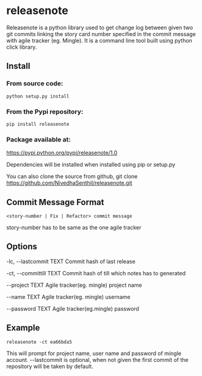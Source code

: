 # releasenote
Releasenote is a python library used to get change log between given two git commits linking the story card number specified in the commit message with agile tracker (eg. Mingle). It is a command line tool built using python click library. 

## Install

### From source code:

```
python setup.py install
```

### From the Pypi repository:

```
pip install releasenote
```

### Package available at: 
https://pypi.python.org/pypi/releasenote/1.0

Dependencies will be installed when installed using pip or setup.py

You can also clone the source from github,
git clone https://github.com/NivedhaSenthil/releasenote.git

## Commit Message Format
```
<story-number | Fix | Refactor> commit message
```
story-number has to be same as the one agile tracker

## Options

  -lc, --lastcommit TEXT  Commit hash of last release
  
  -ct, --committill TEXT  Commit hash of till which notes has to generated
  
  --project TEXT          Agile tracker(eg. mingle) project name
  
  --name TEXT             Agile tracker(eg. mingle) username
  
  --password TEXT         Agile tracker(eg.mingle) password

## Example

```
releasenote -ct ea66bda5
```
This will prompt for project name, user name and password of mingle account.
--lastcommit is optional, when not given the first commit of the repository will be taken by default.


